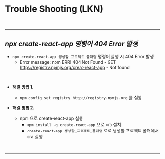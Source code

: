 # Trouble Shooting (LKN)

<br>

---

## ***npx create-react-app 명령어 404 Error 발생***
- `npx create-react-app 생성할_프로젝트_폴더명` 명령어 실행 시 404 Error 발생
  - Error message: npm ERR! 404 Not Found - GET https://registry.npmjs.org/creat-react-app - Not found 

<br>

- **해결 방법 1.**
  - `npm config set registry http://registry.npmjs.org` 를 실행

- **해결 방법 2.**
  - npm 으로 create-react-app 실행
    - `npm install -g create-react-app` 으로 cra 설치
    - `create-react-app 생성할_프로젝트_폴더명` 으로 생성할 프로젝트 폴더에서 cra 실행 

<br>

---
